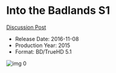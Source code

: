 # Into the Badlands S1

[Discussion Post](https://www.avsforum.com/threads/bass-eq-for-filtered-movies.2995212/post-58523196)

* Release Date: 2016-11-08
* Production Year: 2015
* Format: BD/TrueHD 5.1

![img 0](https://i.imgur.com/cpv5ksE.jpg)


